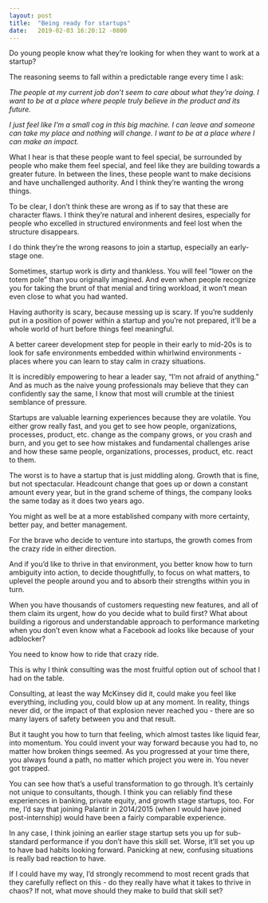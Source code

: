 ```yaml
---
layout: post
title:  "Being ready for startups"
date:   2019-02-03 16:20:12 -0800
---
```

Do young people know what they’re looking for when they want to work at a startup?

The reasoning seems to fall within a predictable range every time I ask:

_The people at my current job don’t seem to care about what they’re doing. I want to be at a place where people truly believe in the product and its future._

_I just feel like I’m a small cog in this big machine. I can leave and someone can take my place and nothing will change. I want to be at a place where I can make an impact._

What I hear is that these people want to feel special, be surrounded by people who make them feel special, and feel like they are building towards a greater future. In between the lines, these people want to make decisions and have unchallenged authority. And I think they’re wanting the wrong things.

To be clear, I don’t think these are wrong as if to say that these are character flaws. I think they’re natural and inherent desires, especially for people who excelled in structured environments and feel lost when the structure disappears.

I do think they’re the wrong reasons to join a startup, especially an early-stage one.

Sometimes, startup work is dirty and thankless. You will feel “lower on the totem pole” than you originally imagined. And even when people recognize you for taking the brunt of that menial and tiring workload, it won’t mean even close to what you had wanted.

Having authority is scary, because messing up is scary. If you’re suddenly put in a position of power within a startup and you’re not prepared, it’ll be a whole world of hurt before things feel meaningful.

A better career development step for people in their early to mid-20s is to look for safe environments embedded within whirlwind environments - places where you can learn to stay calm in crazy situations.

It is incredibly empowering to hear a leader say, “I’m not afraid of anything.” And as much as the naive young professionals may believe that they can confidently say the same, I know that most will crumble at the tiniest semblance of pressure.

Startups are valuable learning experiences because they are volatile. You either grow really fast, and you get to see how people, organizations, processes, product, etc. change as the company grows, or you crash and burn, and you get to see how mistakes and fundamental challenges arise and how these same people, organizations, processes, product, etc. react to them.

The worst is to have a startup that is just middling along. Growth that is fine, but not spectacular. Headcount change that goes up or down a constant amount every year, but in the grand scheme of things, the company looks the same today as it does two years ago.

You might as well be at a more established company with more certainty, better pay, and better management.

For the brave who decide to venture into startups, the growth comes from the crazy ride in either direction.

And if you’d like to thrive in that environment, you better know how to turn ambiguity into action, to decide thoughtfully, to focus on what matters, to uplevel the people around you and to absorb their strengths within you in turn.

When you have thousands of customers requesting new features, and all of them claim its urgent, how do you decide what to build first? What about building a rigorous and understandable approach to performance marketing when you don’t even know what a Facebook ad looks like because of your adblocker? 

You need to know how to ride that crazy ride.

This is why I think consulting was the most fruitful option out of school that I had on the table.

Consulting, at least the way McKinsey did it, could make you feel like everything, including you, could blow up at any moment. In reality, things never did, or the impact of that explosion never reached you - there are so many layers of safety between you and that result.

But it taught you how to turn that feeling, which almost tastes like liquid fear, into momentum. You could invent your way forward because you had to, no matter how broken things seemed. As you progressed at your time there, you always found a path, no matter which project you were in. You never got trapped.

You can see how that’s a useful transformation to go through. It’s certainly not unique to consultants, though. I think you can reliably find these experiences in banking, private equity, and growth stage startups, too. For me, I’d say that joining Palantir in 2014/2015 (when I would have joined post-internship) would have been a fairly comparable experience.

In any case, I think joining an earlier stage startup sets you up for sub-standard performance if you don’t have this skill set. Worse, it’ll set you up to have bad habits looking forward. Panicking at new, confusing situations is really bad reaction to have.

If I could have my way, I’d strongly recommend to most recent grads that they carefully reflect on this - do they really have what it takes to thrive in chaos? If not, what move should they make to build that skill set?
